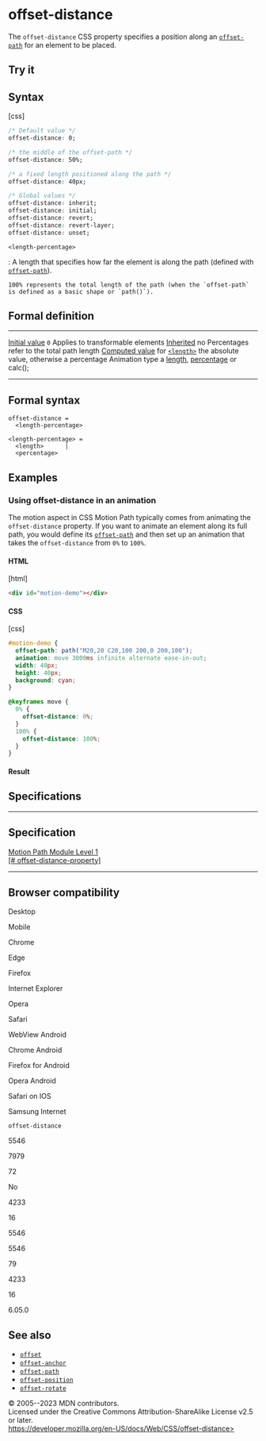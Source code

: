 offset-distance
===============

The `offset-distance` CSS property specifies a position along an
[`offset-path`](offset-path.md) for an element to be placed.

Try it
------

Syntax
------

[css]

```css
/* Default value */
offset-distance: 0;

/* the middle of the offset-path */
offset-distance: 50%;

/* a fixed length positioned along the path */
offset-distance: 40px;

/* Global values */
offset-distance: inherit;
offset-distance: initial;
offset-distance: revert;
offset-distance: revert-layer;
offset-distance: unset;
```

`<length-percentage>`

:   A length that specifies how far the element is along the path
    (defined with [`offset-path`](offset-path.md)).

    100% represents the total length of the path (when the `offset-path`
    is defined as a basic shape or `path()`).

Formal definition
-----------------

  ---------------------------------- -------------------------------------------------------------------------------------
  [Initial value](initial_value.md)     `0`
  Applies to                         transformable elements
  [Inherited](inheritance.md)           no
  Percentages                        refer to the total path length
  [Computed value](computed_value.md)   for [`<length>`](length.md) the absolute value, otherwise a percentage
  Animation type                     a [length](length.md#interpolation), [percentage](percentage.md#interpolation) or calc();
  ---------------------------------- -------------------------------------------------------------------------------------

Formal syntax
-------------

```
offset-distance = 
  <length-percentage>  

<length-percentage> = 
  <length>      |
  <percentage>  
```

Examples
--------

### Using offset-distance in an animation

The motion aspect in CSS Motion Path typically comes from animating the
`offset-distance` property. If you want to animate an element along its
full path, you would define its [`offset-path`](offset-path.md) and then
set up an animation that takes the `offset-distance` from `0%` to
`100%`.

#### HTML

[html]

```html
<div id="motion-demo"></div>
```

#### CSS

[css]

```css
#motion-demo {
  offset-path: path("M20,20 C20,100 200,0 200,100");
  animation: move 3000ms infinite alternate ease-in-out;
  width: 40px;
  height: 40px;
  background: cyan;
}

@keyframes move {
  0% {
    offset-distance: 0%;
  }
  100% {
    offset-distance: 100%;
  }
}
```

#### Result

Specifications
--------------

  ----------------------------------------------------------------------------------------------

Specification
  ----------------------------------------------------------------------------------------------

  [Motion Path Module Level 1\
  [\#
  offset-distance-property]](https://drafts.fxtf.org/motion/#offset-distance-property)

  ----------------------------------------------------------------------------------------------

Browser compatibility
---------------------

Desktop

Mobile

Chrome

Edge

Firefox

Internet Explorer

Opera

Safari

WebView Android

Chrome Android

Firefox for Android

Opera Android

Safari on IOS

Samsung Internet

`offset-distance`

5546

7979

72

No

4233

16

5546

5546

79

4233

16

6.05.0

See also
--------

- [`offset`](offset.md)
- [`offset-anchor`](offset-anchor.md)
- [`offset-path`](offset-path.md)
- [`offset-position`](offset-position.md)
- [`offset-rotate`](offset-rotate.md)

© 2005--2023 MDN contributors.\
Licensed under the Creative Commons Attribution-ShareAlike License v2.5
or later.\
https://developer.mozilla.org/en-US/docs/Web/CSS/offset-distance>
